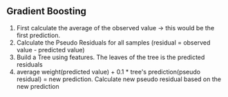 ## Gradient Boosting

1. First calculate the average of the observed value -> this would be the first prediction.
2. Calculate the Pseudo Residuals for all samples (residual = observed value - predicted value)
3. Build a Tree using features. The leaves of the tree is the predicted residuals
4. average weight(predicted value) + 0.1 * tree's prediction(pseudo residual) = new prediction. Calculate new pseudo residual based on the new prediction
